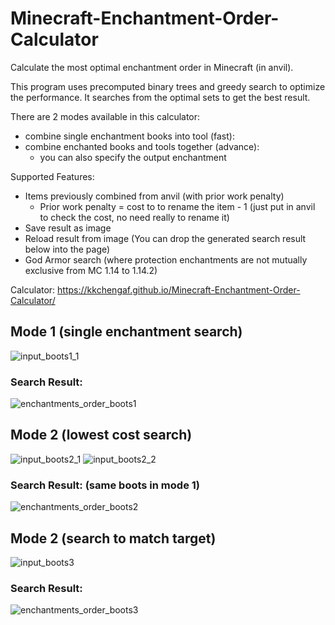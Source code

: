 # Minecraft-Enchantment-Order-Calculator
Calculate the most optimal enchantment order in Minecraft (in anvil).

This program uses precomputed binary trees and greedy search to optimize the performance.
It searches from the optimal sets to get the best result.

There are 2 modes available in this calculator:
- combine single enchantment books into tool (fast):
- combine enchanted books and tools together (advance):
  - you can also specify the output enchantment

Supported Features:
- Items previously combined from anvil (with prior work penalty)
  - Prior work penalty = cost to to rename the item - 1 (just put in anvil to check the cost, no need really to rename it)
- Save result as image 
- Reload result from image (You can drop the generated search result below into the page)
- God Armor search (where protection enchantments are not mutually exclusive from MC 1.14 to 1.14.2)


Calculator: https://kkchengaf.github.io/Minecraft-Enchantment-Order-Calculator/

## Mode 1 (single enchantment search)
![input_boots1_1](https://user-images.githubusercontent.com/55171652/171380488-35a8d4be-4e35-4a67-82d4-9bb149bd8409.PNG)
### Search Result:
![enchantments_order_boots1](https://user-images.githubusercontent.com/55171652/171353212-cc3e2c89-9fb2-4b2c-85c9-f28242af18a2.png)


## Mode 2 (lowest cost search)
![input_boots2_1](https://user-images.githubusercontent.com/55171652/171380530-5b2c4e93-8e56-472e-9550-42358c50e9bf.PNG)
![input_boots2_2](https://user-images.githubusercontent.com/55171652/171380537-070b3255-ff02-4775-a8b9-2de43c65dcdb.PNG)
### Search Result: (same boots in mode 1)
![enchantments_order_boots2](https://user-images.githubusercontent.com/55171652/171380873-c674c631-cd6b-4d57-85dc-ecf3747af628.png)



## Mode 2 (search to match target)
![input_boots3](https://user-images.githubusercontent.com/55171652/171380606-0204bf53-50a3-4cb6-a2fa-4b3e4280ffda.PNG)
### Search Result:
![enchantments_order_boots3](https://user-images.githubusercontent.com/55171652/171353306-042532e2-f17b-4e6a-bb10-634aea8c1de0.png)
